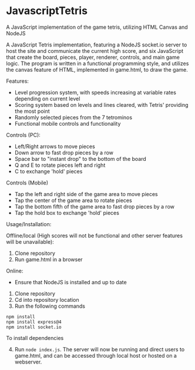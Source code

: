 # JavascriptTetris
 A JavaScript implementation of the game tetris, utilizing HTML Canvas and NodeJS

A JavaScript Tetris implementation, featuring a NodeJS socket.io server to host the site and communicate the current high score, and six JavaScript that create the board, pieces, player, renderer, controls, and main game logic.  The program is written in a functional programming style, and utilizes the canvas feature of HTML, implemented in game.html, to draw the game.  

Features:

 - Level progression system, with speeds increasing at variable rates depending on current level
 - Scoring system based on levels and lines cleared, with Tetris' providing the most point
 - Randomly selected pieces from the 7 tetrominos
 - Functional mobile controls and functionality

Controls (PC):
 - Left/Right arrows to move pieces
 - Down arrow to fast drop pieces by a row
 - Space bar to "instant drop" to the bottom of the board
 - Q and E to rotate pieces left and right
 - C to exchange 'hold' pieces

Controls (Mobile)
 - Tap the left and right side of the game area to move pieces
 - Tap the center of the game area to rotate pieces
 - Tap the bottom fifth of the game area to fast drop pieces by a row
 - Tap the hold box to exchange 'hold' pieces

Usage/Installation:

Offline/local (High scores will not be functional and other server features will be unavailable):
1. Clone repository
2. Run game.html in a browser

Online:
- Ensure that NodeJS is installed and up to date
1. Clone repository
2. Cd into repository location
3. Run the following commands
```
npm install
npm install express@4
npm install socket.io
```
To install dependencies

4. Run `node index.js`.  The server will now be running and direct users to game.html, and can be accessed through local host or hosted on a webserver.
